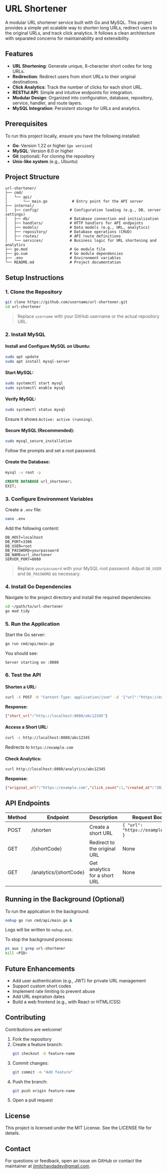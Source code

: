# URL Shortener

A modular URL shortener service built with Go and MySQL. This project provides a simple yet scalable way to shorten long URLs, redirect users to the original URLs, and track click analytics. It follows a clean architecture with separated concerns for maintainability and extensibility.

## Features

- **URL Shortening**: Generate unique, 8-character short codes for long URLs.
- **Redirection**: Redirect users from short URLs to their original destinations.
- **Click Analytics**: Track the number of clicks for each short URL.
- **RESTful API**: Simple and intuitive endpoints for integration.
- **Modular Design**: Organized into configuration, database, repository, service, handler, and route layers.
- **MySQL Integration**: Persistent storage for URLs and analytics.

## Prerequisites

To run this project locally, ensure you have the following installed:

- **Go**: Version 1.22 or higher (`go version`)
- **MySQL**: Version 8.0 or higher
- **Git** (optional): For cloning the repository
- **Unix-like system** (e.g., Ubuntu)

## Project Structure

```
url-shortener/
├── cmd/
│   └── api/
│       └── main.go           # Entry point for the API server
├── internal/
│   ├── config/              # Configuration loading (e.g., DB, server settings)
│   ├── db/                  # Database connection and initialization
│   ├── handlers/            # HTTP handlers for API endpoints
│   ├── models/              # Data models (e.g., URL, analytics)
│   ├── repository/          # Database operations (CRUD)
│   ├── routes/              # API route definitions
│   └── services/            # Business logic for URL shortening and analytics
├── go.mod                   # Go module file
├── go.sum                   # Go module dependencies
├── .env                     # Environment variables
└── README.md                # Project documentation
```

## Setup Instructions

### 1. Clone the Repository

```bash
git clone https://github.com/username/url-shortener.git
cd url-shortener
```

> Replace `username` with your GitHub username or the actual repository URL.

### 2. Install MySQL

#### Install and Configure MySQL on Ubuntu:

```bash
sudo apt update
sudo apt install mysql-server
```

#### Start MySQL:

```bash
sudo systemctl start mysql
sudo systemctl enable mysql
```

#### Verify MySQL:

```bash
sudo systemctl status mysql
```

Ensure it shows `Active: active (running)`.

#### Secure MySQL (Recommended):

```bash
sudo mysql_secure_installation
```

Follow the prompts and set a root password.

#### Create the Database:

```bash
mysql -u root -p
```

```sql
CREATE DATABASE url_shortener;
EXIT;
```

### 3. Configure Environment Variables

Create a `.env` file:

```bash
nano .env
```

Add the following content:

```env
DB_HOST=localhost
DB_PORT=3306
DB_USER=root
DB_PASSWORD=yourpassword
DB_NAME=url_shortener
SERVER_PORT=8080
```

> Replace `yourpassword` with your MySQL root password. Adjust `DB_USER` and `DB_PASSWORD` as necessary.

### 4. Install Go Dependencies

Navigate to the project directory and install the required dependencies:

```bash
cd ~/path/to/url-shortener
go mod tidy
```

### 5. Run the Application

Start the Go server:

```bash
go run cmd/api/main.go
```

You should see:

```
Server starting on :8080
```

### 6. Test the API

#### Shorten a URL:

```bash
curl -X POST -H "Content-Type: application/json" -d '{"url":"https://example.com"}' http://localhost:8080/shorten
```

**Response:**
```json
{"short_url":"http://localhost:8080/abc12345"}
```

#### Access a Short URL:

```bash
curl -L http://localhost:8080/abc12345
```

Redirects to `https://example.com`

#### Check Analytics:

```bash
curl http://localhost:8080/analytics/abc12345
```

**Response:**
```json
{"original_url":"https://example.com","click_count":1,"created_at":"2025-04-25T12:00:00Z"}
```

## API Endpoints

| Method | Endpoint               | Description                     | Request Body                       | Response Body                          |
|--------|------------------------|---------------------------------|-------------------------------------|----------------------------------------|
| POST   | /shorten               | Create a short URL              | `{ "url": "https://example.com" }` | `{ "short_url": "http://..." }`       |
| GET    | /{shortCode}           | Redirect to the original URL    | None                                | Redirect                               |
| GET    | /analytics/{shortCode} | Get analytics for a short URL   | None                                | `{ "original_url": ..., ... }`       |

## Running in the Background (Optional)

To run the application in the background:

```bash
nohup go run cmd/api/main.go &
```

Logs will be written to `nohup.out`.

To stop the background process:

```bash
ps aux | grep url-shortener
kill <PID>
```

## Future Enhancements

- Add user authentication (e.g., JWT) for private URL management
- Support custom short codes
- Implement rate limiting to prevent abuse
- Add URL expiration dates
- Build a web frontend (e.g., with React or HTML/CSS)

## Contributing

Contributions are welcome!

1. Fork the repository
2. Create a feature branch:
   ```bash
   git checkout -b feature-name
   ```
3. Commit changes:
   ```bash
   git commit -m "Add feature"
   ```
4. Push the branch:
   ```bash
   git push origin feature-name
   ```
5. Open a pull request

## License

This project is licensed under the MIT License. See the LICENSE file for details.

## Contact

For questions or feedback, open an issue on GitHub or contact the maintainer at [jimitchavdadev@gmail.com](mailto:jimitchavdadev@gmail.com).

